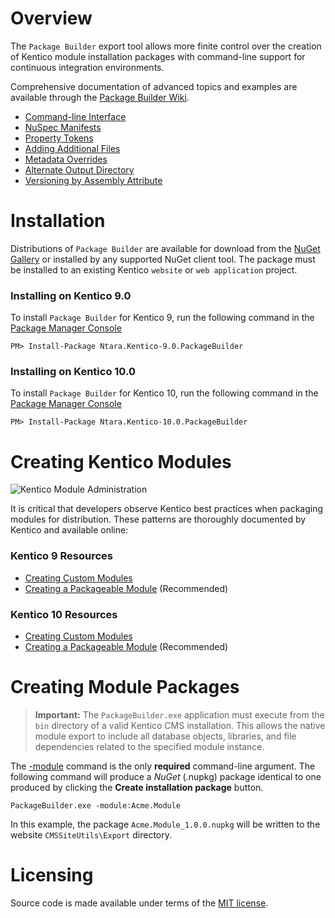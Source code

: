 # Overview

The `Package Builder` export tool allows more finite control over the creation of Kentico module installation packages with command-line support for continuous integration environments.

Comprehensive documentation of advanced topics and examples are available through the [Package Builder Wiki](https://github.com/Ntara/Kentico.PackageBuilder/wiki).

- [Command-line Interface](https://github.com/Ntara/Kentico.PackageBuilder/wiki/Command-Arguments)
- [NuSpec Manifests](https://github.com/Ntara/Kentico.PackageBuilder/wiki/NuSpec-Manifests)
- [Property Tokens](https://github.com/Ntara/Kentico.PackageBuilder/wiki/NuSpec-Manifests#replacement-tokens)
- [Adding Additional Files](https://github.com/Ntara/Kentico.PackageBuilder/wiki/NuSpec-Manifests#including-additional-files)
- [Metadata Overrides](https://github.com/Ntara/Kentico.PackageBuilder/wiki/Command-Arguments#-metadata)
- [Alternate Output Directory](https://github.com/Ntara/Kentico.PackageBuilder/wiki/Command-Arguments#-output)
- [Versioning by Assembly Attribute](https://github.com/Ntara/Kentico.PackageBuilder/wiki/Package-Versioning#extracting-version-information-from-an-assembly-file)

# Installation

Distributions of `Package Builder` are available for download from the [NuGet Gallery](https://www.nuget.org/) or installed by any supported NuGet client tool. The package must be installed to an existing Kentico `website` or `web application` project.

### Installing on Kentico 9.0

To install `Package Builder` for Kentico 9, run the following command in the [Package Manager Console](https://docs.microsoft.com/en-us/nuget/tools/package-manager-console)

```
PM> Install-Package Ntara.Kentico-9.0.PackageBuilder
```

### Installing on Kentico 10.0

To install `Package Builder` for Kentico 10, run the following command in the [Package Manager Console](https://docs.microsoft.com/en-us/nuget/tools/package-manager-console)

```
PM> Install-Package Ntara.Kentico-10.0.PackageBuilder
```

# Creating Kentico Modules

![Kentico Module Administration](https://github.com/Ntara/Kentico.PackageBuilder/wiki/Images/KenticoModuleAdmin_General.png)

It is critical that developers observe Kentico best practices when packaging modules for distribution. These patterns are thoroughly documented by Kentico and available online:

### Kentico 9 Resources

- [Creating Custom Modules](https://docs.kentico.com/k9/custom-development/creating-custom-modules)
- [Creating a Packageable Module](https://docs.kentico.com/k9/custom-development/creating-custom-modules/creating-installation-packages-for-modules/example-creating-a-packageable-module) (Recommended)

### Kentico 10 Resources

- [Creating Custom Modules](https://docs.kentico.com/k10/custom-development/creating-custom-modules)
- [Creating a Packageable Module](https://docs.kentico.com/k10/custom-development/creating-custom-modules/creating-installation-packages-for-modules/example-creating-a-packageable-module) (Recommended)

# Creating Module Packages

> **Important:**
The `PackageBuilder.exe` application must execute from the `bin` directory of a valid Kentico CMS installation. This allows the native module export to include all database objects, libraries, and file dependencies related to the specified module instance.

The [-module](Command-Arguments#-module) command is the only **required** command-line argument. The following command will produce a *NuGet* (.nupkg) package identical to one produced by clicking the **Create installation package** button.

```
PackageBuilder.exe -module:Acme.Module
```

In this example, the package `Acme.Module_1.0.0.nupkg` will be written to the website `CMSSiteUtils\Export` directory.

# Licensing

Source code is made available under terms of the [MIT license](https://github.com/Ntara/Kentico.PackageBuilder/wiki/Licensing).